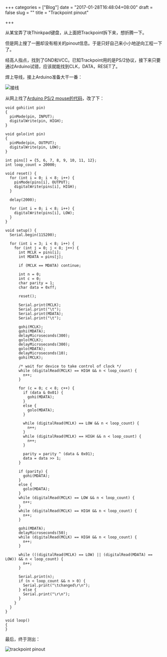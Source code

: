 +++
categories = ["Blog"]
date = "2017-01-28T16:48:04+08:00"
draft = false
slug = ""
title = "Trackpoint pinout"

+++

从某宝弄了块Thinkpad键盘，从上面把Trackpoint拆下来，想折腾一下。

但是网上搜了一圈却没有相关的pinout信息。于是只好自己来小小地逆向工程一下了。


经高人指点，找到了GND和VCC。已知Trackpoint用的是PS/2协议，接下来只要通过Arduino试错，应该就能找到CLK，DATA，RESET了。

焊上导线，接上Arduino准备大干一番：

![接线](/images/2017/01/trackpoint_arduino.jpg)

从网上找了[Arduino PS/2 mouse的代码](http://playground.arduino.cc/uploads/ComponentLib/mouse.txt)，改了下：

```clang
void gohi(int pin)
{
  pinMode(pin, INPUT);
  digitalWrite(pin, HIGH);
}

void golo(int pin)
{
  pinMode(pin, OUTPUT);
  digitalWrite(pin, LOW);
}

int pins[] = {5, 6, 7, 8, 9, 10, 11, 12};
int loop_count = 20000;

void reset() {
  for (int i = 0; i < 8; i++) {
    pinMode(pins[i], OUTPUT);
    digitalWrite(pins[i], HIGH);
  }

  delay(2000);

  for (int i = 0; i < 8; i++) {
    digitalWrite(pins[i], LOW);
  }
}

void setup() {
  Serial.begin(115200);

  for (int i = 3; i < 8; i++) {
    for (int j = 0; j < 8; j++) {
      int MCLK = pins[i];
      int MDATA = pins[j];

      if (MCLK == MDATA) continue;

      int n = 0;
      int c = 0;
      char parity = 1;
      char data = 0xff;

      reset();

      Serial.print(MCLK);
      Serial.print("\t");
      Serial.print(MDATA);
      Serial.print("\t");

      gohi(MCLK);
      gohi(MDATA);
      delayMicroseconds(300);
      golo(MCLK);
      delayMicroseconds(300);
      golo(MDATA);
      delayMicroseconds(10);
      gohi(MCLK);

      /* wait for device to take control of clock */
      while (digitalRead(MCLK) == HIGH && n < loop_count) {
        n++;
      }

      for (c = 0; c < 8; c++) {
        if (data & 0x01) {
          gohi(MDATA);
        } 
        else {
          golo(MDATA);
        }

        while (digitalRead(MCLK) == LOW && n < loop_count) {
          n++;
        }
        while (digitalRead(MCLK) == HIGH && n < loop_count) {
          n++;
        }

        parity = parity ^ (data & 0x01);
        data = data >> 1;
      }

      if (parity) {
        gohi(MDATA);
      } 
      else {
        golo(MDATA);
      }
      while (digitalRead(MCLK) == LOW && n < loop_count) {
        n++;
      }
      while (digitalRead(MCLK) == HIGH && n < loop_count) {
        n++;
      }

      gohi(MDATA);
      delayMicroseconds(50);
      while (digitalRead(MCLK) == HIGH && n < loop_count) {
        n++;
      }

      while (((digitalRead(MCLK) == LOW) || (digitalRead(MDATA) == LOW)) && n < loop_count) {
        n++;
      }

      Serial.print(n);
      if (n < loop_count && n > 0) {
        Serial.print("\tchanged\r\n");
      } else {
        Serial.print("\r\n");
      }
    }
  }
}

void loop()
{
}
```

最后，终于测出：

![trackpoint pinout](/images/2017/01/trackpoint.png)
